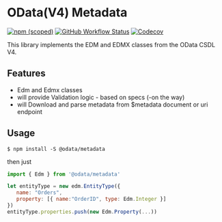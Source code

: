 # OData(V4) Metadata

[![npm (scoped)](https://img.shields.io/npm/v/@odata/metadata)](https://www.npmjs.com/package/@odata/metadata)
[![GitHub Workflow Status](https://img.shields.io/github/workflow/status/Soontao/odata-v4-metadata/Node%20CI?label=nodejs)](https://github.com/Soontao/odata-v4-metadata/actions?query=workflow%3A%Node+CI%22)
[![Codecov](https://codecov.io/gh/Soontao/odata-v4-metadata/branch/master/graph/badge.svg)](https://codecov.io/gh/Soontao/odata-v4-metadata)


This library implements the EDM and EDMX classes from the OData CSDL V4. 

## Features

- Edm and Edmx classes
- will provide Validation logic - based on specs (-on the way)
- will Download and parse metadata from $metadata document or uri endpoint

## Usage

```
$ npm install -S @odata/metadata
```

then just

```js
import { Edm } from '@odata/metadata'

let entityType = new edm.EntityType({
   name: "Orders", 
   property: [{ name:"OrderID", type: Edm.Integer }]
})
entityType.properties.push(new Edm.Property(...))
```
